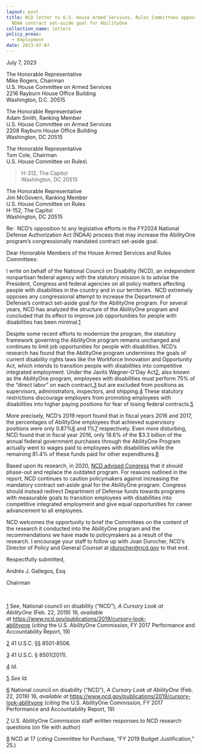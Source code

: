 ```yaml
---
layout: post
title: NCD letter to U.S. House Armed Services, Rules Committees opposing FY2024
  NDAA contract set-aside goal for AbilityOne
collection_name: letters
policy_areas:
  - Employment
date: 2023-07-07
---
```

July 7, 2023

The Honorable Representative\
Mike Rogers, Chairman\
U.S. House Committee on Armed Services\
2216 Rayburn House Office Building\
Washington, D.C. 20515

The Honorable Representative\
Adam Smith, Ranking Member\
U.S. House Committee on Armed Services\
2208 Rayburn House Office Building\
Washington, DC 20515

The Honorable Representative\
Tom Cole, Chairman\
U.S. House Committee on Rules\
>H-312, The Capitol\
Washington, DC 20515

The Honorable Representative\
Jim McGovern, Ranking Member\
U.S. House Committee on Rules\
H-152, The Capitol\
Washington, DC 20515

Re:  NCD’s opposition to any legislative efforts in the FY2024 National Defense Authorization Act (NDAA) process that may increase the AbilityOne program’s congressionally mandated contract set-aside goal.

Dear Honorable Members of the House Armed Services and Rules Committees:

I write on behalf of the National Council on Disability (NCD), an independent nonpartisan federal agency with the statutory mission is to advise the President, Congress and federal agencies on all policy matters affecting people with disabilities in the country and in our territories.  NCD extremely opposes any congressional attempt to increase the Department of Defense’s contract set-aside goal for the AbilityOne program. For several years, NCD has analyzed the structure of the AbilityOne program and concluded that its effect to improve job opportunities for people with disabilities has been minimal.[1](https://74.118.245.87/publications/2023/ncd-letter-us-house-armed-services-rules-committees-opposing-fy2024-ndaa-contract#_ftn1)

Despite some recent efforts to modernize the program, the statutory framework governing the AbilityOne program remains unchanged and continues to limit job opportunities for people with disabilities. NCD’s research has found that the AbilityOne program undermines the goals of current disability rights laws like the Workforce Innovation and Opportunity Act, which intends to transition people with disabilities into competitive integrated employment. Under the Javits Wagner-O'Day Act[2](https://74.118.245.87/publications/2023/ncd-letter-us-house-armed-services-rules-committees-opposing-fy2024-ndaa-contract#_ftn2), also known as the AbilityOne program, employees with disabilities must perform 75% of the “direct labor” on each contract,[3](https://74.118.245.87/publications/2023/ncd-letter-us-house-armed-services-rules-committees-opposing-fy2024-ndaa-contract#_ftn3) but are excluded from positions as supervisors, administrators, inspectors, and shipping.[4](https://74.118.245.87/publications/2023/ncd-letter-us-house-armed-services-rules-committees-opposing-fy2024-ndaa-contract#_ftn4) These statutory restrictions discourage employers from promoting employees with disabilities into higher paying positions for fear of losing federal contracts.[5](https://74.118.245.87/publications/2023/ncd-letter-us-house-armed-services-rules-committees-opposing-fy2024-ndaa-contract#_ftn5)

More precisely, NCD’s 2019 report found that in fiscal years 2016 and 2017, the percentages of AbilityOne employees that achieved supervisory positions were only 0.87%[6](https://74.118.245.87/publications/2023/ncd-letter-us-house-armed-services-rules-committees-opposing-fy2024-ndaa-contract#_ftn6) and 1%[7](https://74.118.245.87/publications/2023/ncd-letter-us-house-armed-services-rules-committees-opposing-fy2024-ndaa-contract#_ftn7) respectively. Even more disturbing, NCD found that in fiscal year 2016, only 18.6% of the $3.3 billion of the annual federal government purchases through the AbilityOne Program actually went to wages paid to employees with disabilities while the remaining 81.4% of these funds paid for other expenditures.[8](https://74.118.245.87/publications/2023/ncd-letter-us-house-armed-services-rules-committees-opposing-fy2024-ndaa-contract#_ftn8)

Based upon its research, in 2020, [NCD advised Congress](https://ncd.gov/publications/2020/policies-past-modern-era) that it should phase-out and replace the outdated program. For reasons outlined in the report, NCD continues to caution policymakers against increasing the mandatory contract set-aside goal for the AbilityOne program. Congress should instead redirect Department of Defense funds towards programs with measurable goals to transition employees with disabilities into competitive integrated employment and give equal opportunities for career advancement to all employees.

NCD welcomes the opportunity to brief the Committees on the content of the research it conducted into the AbilityOne program and the recommendations we have made to policymakers as a result of the research. I encourage your staff to follow up with Joan Durocher, NCD’s Director of Policy and General Counsel at [jdurocher@ncd.gov](mailto:jdurocher@ncd.gov) to that end.

Respectfully submitted,

Andrés J. Gallegos, Esq.

Chairman

 

[1](https://74.118.245.87/publications/2023/ncd-letter-us-house-armed-services-rules-committees-opposing-fy2024-ndaa-contract#_ftnref1) See, National council on disability (“NCD”), *A Cursory Look at AbilityOne* (Feb. 22, 2019) 16, *available at* <https://www.ncd.gov/publications/2019/cursory-look-abilityone> (*citing* the U.S. AbilityOne Commission, FY 2017 Performance and Accountability Report, 19)

[2](https://74.118.245.87/publications/2023/ncd-letter-us-house-armed-services-rules-committees-opposing-fy2024-ndaa-contract#_ftnref2) 41 U.S.C. §§ 8501-8506.

[3](https://74.118.245.87/publications/2023/ncd-letter-us-house-armed-services-rules-committees-opposing-fy2024-ndaa-contract#_ftnref3) 41 U.S.C. § 8501(2011).

[4](https://74.118.245.87/publications/2023/ncd-letter-us-house-armed-services-rules-committees-opposing-fy2024-ndaa-contract#_ftnref4) *Id.*

[5](https://74.118.245.87/publications/2023/ncd-letter-us-house-armed-services-rules-committees-opposing-fy2024-ndaa-contract#_ftnref5) *See Id.*

[6](https://74.118.245.87/publications/2023/ncd-letter-us-house-armed-services-rules-committees-opposing-fy2024-ndaa-contract#_ftnref6) National council on disability (“NCD”), *A Cursory Look at AbilityOne* (Feb. 22, 2019) 16, *available at* <https://www.ncd.gov/publications/2019/cursory-look-abilityone> (*citing* the U.S. AbilityOne Commission, FY 2017 Performance and Accountability Report, 19)

[7](https://74.118.245.87/publications/2023/ncd-letter-us-house-armed-services-rules-committees-opposing-fy2024-ndaa-contract#_ftnref7) U.S. AbilityOne Commission staff written responses to NCD research questions (on file with author)

[8](https://74.118.245.87/publications/2023/ncd-letter-us-house-armed-services-rules-committees-opposing-fy2024-ndaa-contract#_ftnref8) NCD at 17 (*citing* Committee for Purchase, “FY 2019 Budget Justification,” 25.)
